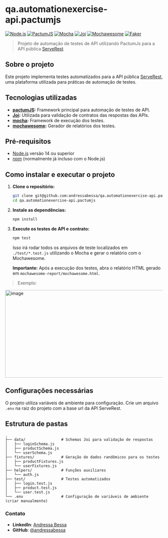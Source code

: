 # qa.automationexercise-api.pactumjs

[![Node.js](https://img.shields.io/badge/Node.js-18.x-green.svg)](https://nodejs.org/)
[![PactumJS](https://img.shields.io/badge/PactumJS-3.8.0-blue.svg)](https://pactumjs.github.io/)
[![Mocha](https://img.shields.io/badge/Mocha-11.7.1-yellow.svg)](https://mochajs.org/)
[![Joi](https://img.shields.io/badge/Joi-17.13.3-purple.svg)](https://joi.dev/)
[![Mochawesome](https://img.shields.io/badge/Mochawesome-7.1.3-orange.svg)](https://www.npmjs.com/package/mochawesome)
[![Faker](https://img.shields.io/badge/Faker-9.9.0-cyan.svg)](https://fakerjs.dev/)

> Projeto de automação de testes de API utilizando PactumJs para a API pública [ServeRest](https://serverest.dev/).

## Sobre o projeto

Este projeto implementa testes automatizados para a API pública [ServeRest](https://serverest.dev/), uma plataforma utilizada para práticas de automação de testes. 


## Tecnologias utilizadas

- **[pactumJS](https://pactumjs.github.io/):** Framework principal para automação de testes de API.
- **[Joi](https://joi.dev/):** Utilizada para validação de contratos das respostas das APIs.
- **[mocha](https://mochajs.org/):** Framework de execução dos testes.
- **[mochawesome](https://www.npmjs.com/package/mochawesome):** Gerador de relatórios dos testes.

## Pré-requisitos

- [Node.js](https://nodejs.org/) versão 14 ou superior
- [npm](https://www.npmjs.com/) (normalmente já incluso com o Node.js)


## Como instalar e executar o projeto 

1. **Clone o repositório:** 
   ```bash
   git clone git@github.com:andressabessa/qa.automationexercise-api.pactumjs.git
   cd qa.automationexercise-api.pactumjs
   ```

2. **Instale as dependências:**
   ```bash
   npm install
   ```

3. **Execute os testes de API e contrato:**
   ```bash
   npm test
   ```
   
   Isso irá rodar todos os arquivos de teste localizados em `./test/*.test.js` utilizando o Mocha e gerar o relatório com o Mochawesome.
   
   **Importante:** Após a execução dos testes, abra o relatório HTML gerado em `mochawesome-report/mochawesome.html`. 

> Exemplo:

<img width="938" height="280" alt="image" src="https://github.com/user-attachments/assets/0f883cc6-c6d0-4bf8-9071-bbe8599d0754" />


## Configurações necessárias

O projeto utiliza variáveis de ambiente para configuração. Crie um arquivo `.env` na raiz do projeto com a base url da API ServeRest. 



## Estrutura de pastas

```plaintext
.
├── data/                # Schemas Joi para validação de respostas
│   ├── loginSchema.js
│   ├── productSchema.js
│   └── userSchema.js
├── fixtures/            # Geração de dados randômicos para os testes
│   ├── productFixtures.js
│   └── userFixtures.js
├── helpers/             # Funções auxiliares
│   └── auth.js
├── test/                # Testes automatizados
│   ├── login.test.js
│   ├── product.test.js
│   └── user.test.js
└── .env                 # Configuração de variáveis de ambiente (criar manualmente)
```


### Contato

- **LinkedIn**: [Andressa Bessa](https://www.linkedin.com/in/andressabessaa/)
- **GitHub**: [@andressabessa](https://github.com/andressabessa)
